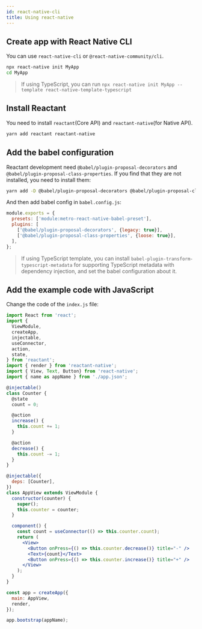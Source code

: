 ```yaml
---
id: react-native-cli
title: Using react-native
---
```


## Create app with React Native CLI

You can use `react-native-cli` or `@react-native-community/cli`.

```sh
npx react-native init MyApp
cd MyApp
```

> If using TypeScript, you can run `npx react-native init MyApp --template react-native-template-typescript`

## Install Reactant

You need to install `reactant`(Core API) and `reactant-native`(for Native API).

```sh
yarn add reactant reactant-native
```

## Add the babel configuration

Reactant development need `@babel/plugin-proposal-decorators` and `@babel/plugin-proposal-class-properties`. If you find that they are not installed, you need to install them:

```sh
yarn add -D @babel/plugin-proposal-decorators @babel/plugin-proposal-class-properties
```

And then add babel config in `babel.config.js`:

```js
module.exports = {
  presets: ['module:metro-react-native-babel-preset'],
  plugins: [
    ['@babel/plugin-proposal-decorators', {legacy: true}],
    ['@babel/plugin-proposal-class-properties', {loose: true}],
  ],
};
```

> If using TypeScript template, you can install `babel-plugin-transform-typescript-metadata` for supporting TypeScript metadata with dependency injection, and set the babel configuration about it.

## Add the example code with JavaScript

Change the code of the `index.js` file:

```jsx
import React from 'react';
import {
  ViewModule,
  createApp,
  injectable,
  useConnector,
  action,
  state,
} from 'reactant';
import { render } from 'reactant-native';
import { View, Text, Button} from 'react-native';
import { name as appName } from './app.json';

@injectable()
class Counter {
  @state
  count = 0;

  @action
  increase() {
    this.count += 1;
  }

  @action
  decrease() {
    this.count -= 1;
  }
}

@injectable({
  deps: [Counter],
})
class AppView extends ViewModule {
  constructor(counter) {
    super();
    this.counter = counter;
  }

  component() {
    const count = useConnector(() => this.counter.count);
    return (
      <View>
        <Button onPress={() => this.counter.decrease()} title="-" />
        <Text>{count}</Text>
        <Button onPress={() => this.counter.increase()} title="+" />
      </View>
    );
  }
}

const app = createApp({
  main: AppView,
  render,
});

app.bootstrap(appName);
```
